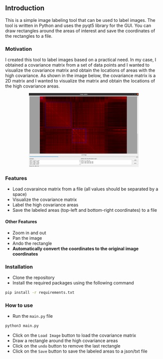 ## Introduction
This is a simple image labeling tool that can be used to label images. The tool is written in Python and uses the pyqt5 library for the GUI. You can draw rectangles around the areas of interest and save the coordinates of the rectangles to a file. 

### Motivation
I created this tool to label images based on a practical need. In my case, I obtained a covariance matrix from a set of data points and I wanted to visualize the covariance matrix and obtain the locations of areas with the high covariance. As shown in the image below, the covariance matrix is a 2D matrix and I wanted to visualize the matrix and obtain the locations of the high covariance areas.
<div style="text-align: center;">
    <img src="src/demo.png" width="70%">
</div>

### Features
- Load covaraince matrix from a file (all values should be separated by a space)
- Visualize the covariance matrix
- Label the high covariance areas
- Save the labeled areas (top-left and bottom-right coordinates) to a file

#### Other Features
- Zoom in and out
- Pan the image
- Ando the rectangle
- __Automatically convert the coordinates to the original image coordinates__

### Installation
- Clone the repository
- Install the required packages using the following command
```bash
pip install -r requirements.txt
```

### How to use
- Run the `main.py` file
```bash
python3 main.py
```
- Click on the `Load Image` button to load the covariance matrix
- Draw a rectangle around the high covariance areas
- Click on the `undo` button to remove the last rectangle
- Click on the `Save` button to save the labeled areas to a json/txt file


